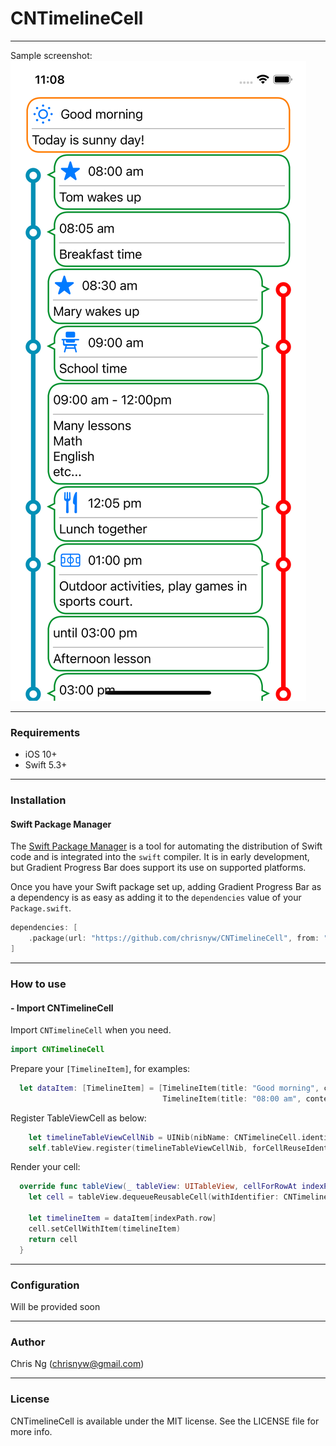 # CNTimelineCell

---

Sample screenshot:
![withStyles][withStyles]

---
### Requirements
- iOS 10+
- Swift 5.3+
---
### Installation

#### Swift Package Manager
The [Swift Package Manager](https://swift.org/package-manager/) is a tool for automating the distribution of Swift code and is integrated into the `swift` compiler. It is in early development, but Gradient Progress Bar does support its use on supported platforms.

Once you have your Swift package set up, adding Gradient Progress Bar as a dependency is as easy as adding it to the `dependencies` value of your `Package.swift`.

```swift
dependencies: [
    .package(url: "https://github.com/chrisnyw/CNTimelineCell", from: "0.1")
]
```
---
### How to use
#### - Import CNTimelineCell
Import `CNTimelineCell` when you need.
```swift
import CNTimelineCell
```

Prepare your `[TimelineItem]`, for examples:
```swift
  let dataItem: [TimelineItem] = [TimelineItem(title: "Good morning", content: "Today is sunny day!", image: UIImage(systemName: "sun.min")),
                                  TimelineItem(title: "08:00 am", content: "Tom wakes up", image: UIImage(systemName: "star.fill"), leftType: .start)]
```

Register TableViewCell as below:
```swift
    let timelineTableViewCellNib = UINib(nibName: CNTimelineCell.identifier, bundle: CNTimelineCell.bundle)
    self.tableView.register(timelineTableViewCellNib, forCellReuseIdentifier: CNTimelineCell.identifier)
```

Render your cell:
```swift
  override func tableView(_ tableView: UITableView, cellForRowAt indexPath: IndexPath) -> UITableViewCell {
    let cell = tableView.dequeueReusableCell(withIdentifier: CNTimelineCell.identifier, for: indexPath) as! CNTimelineCell
    
    let timelineItem = dataItem[indexPath.row]
    cell.setCellWithItem(timelineItem)
    return cell
  }
```

---
### Configuration
Will be provided soon

---
### Author
Chris Ng (chrisnyw@gmail.com)

---
### License
CNTimelineCell is available under the MIT license. See the LICENSE file for more info.


[withStyles]: Assets/withStyles.png
